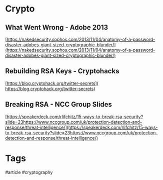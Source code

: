 # Crypto

## What Went Wrong - Adobe 2013

[https://nakedsecurity.sophos.com/2013/11/04/anatomy-of-a-password-disaster-adobes-giant-sized-cryptographic-blunder/](https://nakedsecurity.sophos.com/2013/11/04/anatomy-of-a-password-disaster-adobes-giant-sized-cryptographic-blunder/)

## Rebuilding RSA Keys - Cryptohacks

[https://blog.cryptohack.org/twitter-secrets](
https://blog.cryptohack.org/twitter-secrets)

## Breaking RSA - NCC Group Slides

[https://speakerdeck.com/rlifchitz/15-ways-to-break-rsa-security?slide=23https://www.nccgroup.com/uk/protection-detection-and-response/threat-intelligence/](https://speakerdeck.com/rlifchitz/15-ways-to-break-rsa-security?slide=23https://www.nccgroup.com/uk/protection-detection-and-response/threat-intelligence/)

# Tags

#article #cryptography